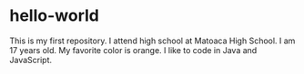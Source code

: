 # hello-world
This is my first repository.
I attend high school at Matoaca High School.
I am 17 years old.
My favorite color is orange.
I like to code in Java and JavaScript.
